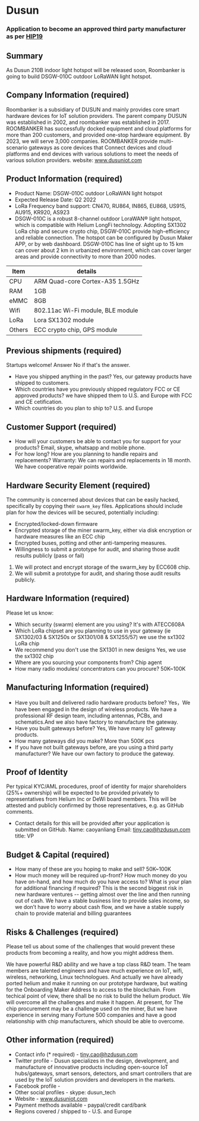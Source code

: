 # Dusun
### Application to become an approved third party manufacturer as per [HIP19](https://github.com/helium/HIP/blob/master/0019-third-party-manufacturers.md)

## Summary
As Dusun 210B indoor light hotspot will be released soon, Roombanker is going to build DSGW-010C outdoor LoRaWAN light hotspot.

## Company Information (required)
Roombanker is a subsidiary of DUSUN and mainly provides core smart hardware devices for IoT solution providers. The parent company DUSUN was established in 2002, and roombanker was established in 2017. ROOMBANKER has successfully docked equipment and cloud platforms for more than 200 customers, and provided one-stop hardware equipment. By 2023, we will serve 3,000 companies. ROOMBANKER provide multi-scenario gateways as core devices that Connect devices and cloud platforms and end devices with various solutions to meet the needs of various solution providers. website: www.dusuniot.com 

## Product Information (required)
* Product Name: DSGW-010C outdoor LoRaWAN light hotspot
* Expected Release Date: Q2 2022
* LoRa Frequency band support: CN470, RU864, IN865, EU868, US915, AU915, KR920, AS923
* DSGW-010C is a robust 8-channel outdoor LoraWAN® light hotspot, which is compatible with Helium LongFi technology. Adopting SX1302 LoRa chip and secure crypto chip, DSGW-010C provide high-efficiency and reliable connection. 
The hotspot can be configured by Dusun Maker APP, or by web dashboard.
DSGW-010C has line of sight up to 15 km can cover about 2 km in urbanized environment, which can cover larger areas and provide connectivity to more than 2000 nodes. 

|  Item   | details  |
|  ----   | ----  |
| CPU     | ARM Quad-core Cortex-A35 1.5GHz  |
| RAM     | 1GB |
| eMMC    | 8GB |
| Wifi    | 802.11ac Wi-Fi module, BLE module | 
| LoRa    | Lora SX1302 module |
| Others  | ECC crypto chip, GPS module |


## Previous shipments (required)

Startups welcome! Answer No if that's the answer.
* Have you shipped anything in the past?    Yes, our gateway products have shipped to customers. 
* Which countries have you previously shipped regulatory FCC or CE approved products?  we have shipped them to U.S. and Europe with FCC and CE cetification.
* Which countries do you plan to ship to?  U.S. and Europe

## Customer Support (required)

* How will your customers be able to contact you for support for your products?  Email, skype,  whatsapp and mobile phone.  
* For how long? How are you planning to handle repairs and replacements? Warranty: We can repairs and replacements in 18 month. We have cooperative repair points worldwide.

## Hardware Security Element (required)

The community is concerned about devices that can be easily hacked, specifically by copying their `swarm_key` files. Applications should include plan for how the devices will be secured, potentially including:

* Encrypted/locked-down firmware
* Encrypted storage of the miner swarm_key, either via disk encryption or hardware measures like an ECC chip
* Encrypted buses, potting and other anti-tampering measures.
* Willingness to submit a prototype for audit, and sharing those audit results publicly (pass or fail)

1. We will protect and encrypt storage of the swarm_key by ECC608 chip.
2. We will submit a prototype for audit, and sharing those audit results publicly. 

## Hardware Information (required)

Please let us know:
* Which security (swarm) element are you using?  It's with ATECC608A
* Which LoRa chipset are you planning to use in your gateway (ie SX1302/03 & SX1250s or SX1301/08 & SX1255/57)   we use the sx1302 LoRa chip 
* We recommend you don't use the SX1301 in new designs     Yes, we use the sx1302 chip 
* Where are you sourcing your components from?             Chip agent
* How many radio modules/ concentrators can you procure?   50K~100K

## Manufacturing Information (required)

* Have you built and delivered radio hardware products before?  Yes，We have been engaged in the design of wireless products. We have a professional RF design team, including antennas, PCBs, and schematics.And we also have factory to manufacture the gateway.  
* Have you built gateways before?      Yes, We have many IoT gateway products.
* How many gateways did you make?      More than 500K pcs
* If you have not built gateways before, are you using a third party manufacturer? We have our own factory to produce the gateway. 

## Proof of Identity

Per typical KYC/AML procedures, proof of identity for major shareholders (25%+ ownership) will be expected to be provided privately to representatives from Helium Inc or DeWi board members. This will be attested and publicly confirmed by those representatives, e.g. as GitHub comments. 
* Contact details for this will be provided after your application is submitted on GitHub.  Name: caoyanliang  Email: tiny.cao@hzdusun.com   title: VP 

## Budget & Capital (required)

* How many of these are you hoping to make and sell?    50K~100K
* How much money will be required up-front? How much money do you have on-hand, and how much do you have access to? What is your plan for additional financing if required? This is the second biggest risk in new hardware ventures -- getting almost over the line and then running out of cash.         We have a stable business line to provide sales income, so we don’t have to worry about cash flow, and we have a stable supply chain to provide material and billing guarantees

## Risks & Challenges (required)

Please tell us about some of the challenges that would prevent these products from becoming a reality, and how you might address them.

We have powerful R&D ability and we have a top class R&D team. The team members are talented engineers and have much experience on IoT, wifi, wireless, networking, Linux technologues.
And actually we have already ported helium and make it running on our prototype hardware, but waiting for the Onboarding Maker Address to access to the blockchain. 
From techical point of view, there shall be no risk to build the helium product. We will overcome all the challenges and make it happen.
At present, for The chip procurement may be a challenge used on the miner, But we have experience in serving many Fortune 500 companies and have a good relationship with chip manufacturers, which should be able to overcome.

## Other information (required)
 
* Contact info (* required) - tiny.cao@hzdusun.com
* Twitter profile - Dusun specializes in the design, development, and manufacture of innovative products including open-source IoT hubs/gateways, smart sensors, detectors, and smart controllers that are used by the IoT solution providers and developers in the markets.
* Facebook profile - 
* Other social profiles - skype: dusun_tech
* Website - www.dusuniot.com
* Payment methods available - paypal/credit card/bank 
* Regions covered / shipped to - U.S. and Europe
